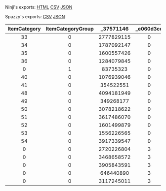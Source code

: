 Ninji's exports: [HTML](https://wuffs.org/acnh/bcsv_140/html/MessageCardSelectPresentSp.html) [CSV](https://wuffs.org/acnh/bcsv_140/csv/MessageCardSelectPresentSp.csv) [JSON](https://wuffs.org/acnh/bcsv_140/json/MessageCardSelectPresentSp.json)

Spazzy's exports: [CSV](https://github.com/McSpazzy/acnh-csv/blob/master/MessageCardSelectPresentSp.csv) [JSON](https://github.com/McSpazzy/acnh-json/blob/master/MessageCardSelectPresentSp.json)

| ItemCategory | ItemCategoryGroup | _37571146 | _e060d3cd | ItemRemakeType |
|:--:|:--:|:--:|:--:|:--:|
| 33 | 0 | 2777829115 | 0 | 0 | 
| 34 | 0 | 1787092147 | 0 | 0 | 
| 35 | 0 | 1600557426 | 0 | 0 | 
| 36 | 0 | 1284079845 | 0 | 0 | 
| 0 | 1 | 83735323 | 0 | 0 | 
| 40 | 0 | 1076939046 | 0 | 0 | 
| 41 | 0 | 354522551 | 0 | 0 | 
| 48 | 0 | 4094181949 | 0 | 0 | 
| 49 | 0 | 349268177 | 0 | 0 | 
| 50 | 0 | 3078218622 | 0 | 0 | 
| 51 | 0 | 3617486070 | 0 | 0 | 
| 52 | 0 | 1601499879 | 0 | 0 | 
| 53 | 0 | 1556226565 | 0 | 0 | 
| 54 | 0 | 3917339547 | 0 | 0 | 
| 0 | 0 | 2720226804 | 3 | 1 | 
| 0 | 0 | 3468658572 | 3 | 1 | 
| 0 | 0 | 3905843591 | 3 | 1 | 
| 0 | 0 | 646440890 | 3 | 1 | 
| 0 | 0 | 3117245011 | 3 | 1 | 

